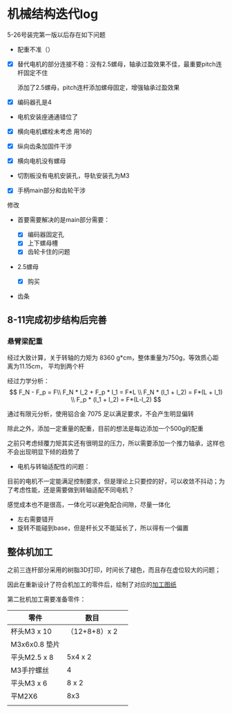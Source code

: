 # 机械结构迭代log

5-26号装完第一版以后存在如下问题

* 配重不准（）

* [x] 替代电机的部分连接不稳：没有2.5螺母，轴承过盈效果不佳，最重要pitch连杆固定不住

  添加了2.5螺母，pitch连杆添加螺母固定，增强轴承过盈效果

* [x] 编码器孔是4

* 电机安装座通通错位了

* [x] 横向电机螺栓未考虑 用16的

* [x] 纵向齿条加固件干涉

* [x] 横向电机没有螺母

* 切割板没有电机安装孔，导轨安装孔为M3

* [x] 手柄main部分和齿轮干涉

修改

* 首要需要解决的是main部分需要：

  * [x] 编码器固定孔
  * [x] 上下螺母槽
  * [x] 齿轮卡住的问题
* 2.5螺母
  * [x] 购买
* 齿条



## 8-11完成初步结构后完善

### 悬臂梁配重

经过大致计算，关于转轴的力矩为 8360 g*cm，整体重量为750g，等效质心距离为11.15cm， 平均到两个杆

经过力学分析：
$$
F_N - F_p = F\\
F_N * l_2 + F_p * l_1 = F*L \\
F_N * (l_1 + l_2) = F*(L + l_1) \\
F_p * (l_1 + l_2) = F*(L-l_2) 
$$

通过有限元分析，使用铝合金 7075 足以满足要求，不会产生明显偏转

除此之外，添加一定重量的配重，目前的想法是每边添加一个500g的配重

之前只考虑倾覆力矩其实还有很明显的压力，所以需要添加一个推力轴承，这样也不会出现明显下倾的趋势了



* 电机与转轴适配性的问题：

目前的电机不一定能满足控制要求，但是理论上只要控的好，可以收敛不抖动；为了考虑性能，还是需要做到转轴适配不同电机？

感觉成本也不是很高，一体化可以避免配合间隙，尽量一体化



* 左右需要错开
* 旋转不能碰到base，但是杆长又不能延长了，所以得有一个偏置



## 整体机加工

之前三连杆部分采用的树脂3D打印，时间长了褪色，而且存在虚位较大的问题；

因此在重新设计了符合机加工的零件后，绘制了对应的[加工图纸](E:\master_console_ver3\图纸\2025-1加工)



第二批机加工需要准备零件：

| 零件          | 数目          |      |
| ------------- | ------------- | ---- |
| 杯头M3 x 10   | （12+8+8）x 2 |      |
| M3x6x0.8 垫片 |               |      |
| 平头M2.5 x 8  | 5x4 x 2       |      |
| M3手拧螺丝    | 4             |      |
| 平头M3 x 6    | 8 x 2         |      |
| 平M2X6        | 8x3           |      |
|               |               |      |



